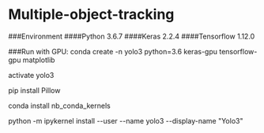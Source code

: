 # Multiple-object-tracking
###Environment
####Python 3.6.7
####Keras 2.2.4
####Tensorflow 1.12.0

###Run with GPU:
conda create -n yolo3 python=3.6 keras-gpu tensorflow-gpu matplotlib

activate yolo3

pip install Pillow

conda install nb_conda_kernels

python -m ipykernel install --user --name yolo3 --display-name "Yolo3"
